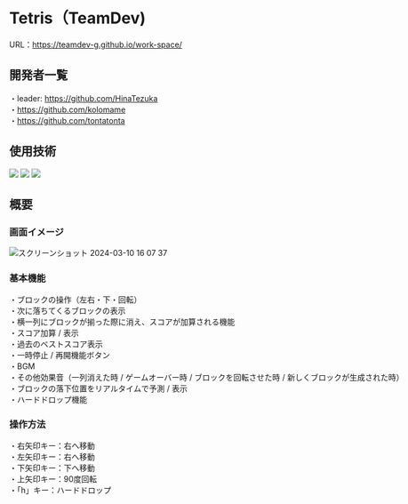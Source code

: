 # Tetris（TeamDev)
URL：https://teamdev-g.github.io/work-space/

## 開発者一覧
・leader: https://github.com/HinaTezuka<br>
・https://github.com/kolomame<br>
・https://github.com/tontatonta<br>

## 使用技術
<img src="https://img.shields.io/badge/-Html5-E34F26.svg?logo=html5&style=plastic"><nobr>
<img src="https://img.shields.io/badge/-Css3-1572B6.svg?logo=css3&style=plastic"><nobr>
<img src="https://img.shields.io/badge/-Javascript-F7DF1E.svg?logo=javascript&style=plastic">

## 概要

### 画面イメージ
![スクリーンショット 2024-03-10 16 07 37](https://github.com/teamdev-G/work-space/assets/101682528/19299c37-2c28-4595-8e1b-30724b992cbf)


### 基本機能
・ブロックの操作（左右・下・回転）<br>
・次に落ちてくるブロックの表示<br>
・横一列にブロックが揃った際に消え、スコアが加算される機能<br>
・スコア加算 / 表示<br>
・過去のベストスコア表示<br>
・一時停止 / 再開機能ボタン<br>
・BGM<br>
・その他効果音（一列消えた時 / ゲームオーバー時 / ブロックを回転させた時 / 新しくブロックが生成された時）<br>
・ブロックの落下位置をリアルタイムで予測 / 表示<br>
・ハードドロップ機能


### 操作方法
・右矢印キー：右へ移動<br>
・左矢印キー：右へ移動<br>
・下矢印キー：下へ移動<br>
・上矢印キー：90度回転<br>
・「h」キー：ハードドロップ
